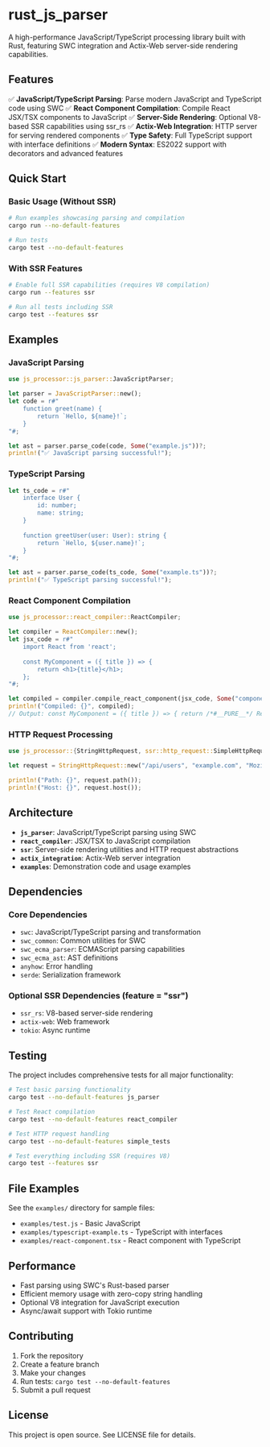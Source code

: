 # rust_js_parser

A high-performance JavaScript/TypeScript processing library built with Rust, featuring SWC integration and Actix-Web server-side rendering capabilities.

## Features

✅ **JavaScript/TypeScript Parsing**: Parse modern JavaScript and TypeScript code using SWC
✅ **React Component Compilation**: Compile React JSX/TSX components to JavaScript
✅ **Server-Side Rendering**: Optional V8-based SSR capabilities using ssr_rs
✅ **Actix-Web Integration**: HTTP server for serving rendered components
✅ **Type Safety**: Full TypeScript support with interface definitions
✅ **Modern Syntax**: ES2022 support with decorators and advanced features

## Quick Start

### Basic Usage (Without SSR)

```bash
# Run examples showcasing parsing and compilation
cargo run --no-default-features

# Run tests
cargo test --no-default-features
```

### With SSR Features

```bash  
# Enable full SSR capabilities (requires V8 compilation)
cargo run --features ssr

# Run all tests including SSR
cargo test --features ssr
```

## Examples

### JavaScript Parsing

```rust
use js_processor::js_parser::JavaScriptParser;

let parser = JavaScriptParser::new();
let code = r#"
    function greet(name) {
        return `Hello, ${name}!`;
    }
"#;

let ast = parser.parse_code(code, Some("example.js"))?;
println!("✅ JavaScript parsing successful!");
```

### TypeScript Parsing

```rust
let ts_code = r#"
    interface User {
        id: number;
        name: string;
    }
    
    function greetUser(user: User): string {
        return `Hello, ${user.name}!`;
    }
"#;

let ast = parser.parse_code(ts_code, Some("example.ts"))?;
println!("✅ TypeScript parsing successful!");
```

### React Component Compilation

```rust
use js_processor::react_compiler::ReactCompiler;

let compiler = ReactCompiler::new();
let jsx_code = r#"
    import React from 'react';
    
    const MyComponent = ({ title }) => {
        return <h1>{title}</h1>;
    };
"#;

let compiled = compiler.compile_react_component(jsx_code, Some("component.tsx"))?;
println!("Compiled: {}", compiled);
// Output: const MyComponent = ({ title }) => { return /*#__PURE__*/ React.createElement("h1", null, title); };
```

### HTTP Request Processing

```rust
use js_processor::{StringHttpRequest, ssr::http_request::SimpleHttpRequest};

let request = StringHttpRequest::new("/api/users", "example.com", "Mozilla/5.0", "https://example.com");

println!("Path: {}", request.path());
println!("Host: {}", request.host());
```

## Architecture

- **`js_parser`**: JavaScript/TypeScript parsing using SWC
- **`react_compiler`**: JSX/TSX to JavaScript compilation
- **`ssr`**: Server-side rendering utilities and HTTP request abstractions  
- **`actix_integration`**: Actix-Web server integration
- **`examples`**: Demonstration code and usage examples

## Dependencies

### Core Dependencies
- `swc`: JavaScript/TypeScript parsing and transformation
- `swc_common`: Common utilities for SWC
- `swc_ecma_parser`: ECMAScript parsing capabilities
- `swc_ecma_ast`: AST definitions
- `anyhow`: Error handling
- `serde`: Serialization framework

### Optional SSR Dependencies (feature = "ssr")
- `ssr_rs`: V8-based server-side rendering
- `actix-web`: Web framework
- `tokio`: Async runtime

## Testing

The project includes comprehensive tests for all major functionality:

```bash
# Test basic parsing functionality
cargo test --no-default-features js_parser

# Test React compilation
cargo test --no-default-features react_compiler  

# Test HTTP request handling
cargo test --no-default-features simple_tests

# Test everything including SSR (requires V8)
cargo test --features ssr
```

## File Examples

See the `examples/` directory for sample files:
- `examples/test.js` - Basic JavaScript
- `examples/typescript-example.ts` - TypeScript with interfaces
- `examples/react-component.tsx` - React component with TypeScript

## Performance

- Fast parsing using SWC's Rust-based parser
- Efficient memory usage with zero-copy string handling
- Optional V8 integration for JavaScript execution
- Async/await support with Tokio runtime

## Contributing

1. Fork the repository
2. Create a feature branch
3. Make your changes
4. Run tests: `cargo test --no-default-features`
5. Submit a pull request

## License

This project is open source. See LICENSE file for details.
